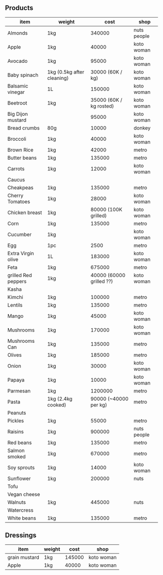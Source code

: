 ## Products


item | weight | cost | shop
------------ | ------------- | ------------- | -------------
Almonds | 1kg | 340000 | nuts people
Apple | 1kg | 40000 | koto woman
Avocado | 1kg | 95000 | koto woman
Baby spinach | 1kg (0.5kg after cleaning) | 30000 (60K / kg) | koto woman
Balsamic vinegar | 1L | 150000 | koto woman
Beetroot | 1kg | 35000 (60K / kg rosted) | koto woman
Big Dijon mustard  |  | 95000 | koto woman
Bread crumbs | 80g | 10000 | donkey
Broccoli  | 1kg | 40000 | koto woman
Brown Rice | 1kg | 42000 | metro
Butter beans  | 1kg | 135000 | metro
Carrots | 1kg | 12000 | koto woman
Caucus |  |  | 
Cheakpeas | 1kg | 135000 | metro
Cherry Tomatoes | 1kg | 28000 | koto woman 
Chicken breast | 1kg | 80000 (100K grilled) | koto woman
Corn | 1kg | 135000 | metro
Cucumber | 1kg |  | koto woman
Egg | 1pc  | 2500 | metro 
Extra Virgin olive | 1L | 183000 | koto woman                                                           
Feta | 1kg | 675000 | metro
grilled Red peppers | 1kg | 40000 (60000 grilled ??) | koto woman
Kasha  |  |  | 
Kimchi | 1kg | 100000 | metro
Lentils | 1kg | 135000 | metro
Mango | 1kg | 45000 | koto woman
Mushrooms | 1kg | 170000 | koto woman
Mushrooms Can | 1kg | 135000 | metro
Olives | 1kg | 185000 | metro
Onion | 1kg | 30000 | koto woman
Papaya | 1kg | 10000 | koto woman
Parmesan | 1kg | 1200000 | metro
Pasta  | 1kg (2.4kg cooked) | 90000 (~40000 per kg) | metro
Peanuts |  |  | 
Pickles | 1kg | 55000 | metro
Raisins | 1kg | 900000 | nuts people
Red beans  | 1kg | 135000 | metro
Salmon smoked | 1kg | 670000 | metro
Soy sprouts | 1kg | 14000 | koto woman
Sunflower | 1kg | 200000 | nuts 
Tofu |  |  | 
Vegan cheese |  |  | 
Walnuts | 1kg | 445000 | nuts 
Watercress | | | |
White beans | 1kg | 135000 | metro


## Dressings

item | weight | cost | shop
------------ | ------------- | ------------- | -------------
grain mustard | 1kg | 145000 | koto woman
Apple | 1kg | 40000 | koto woman
